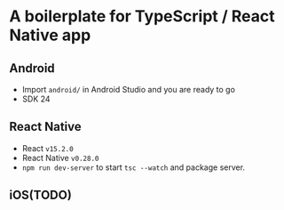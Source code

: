 # A boilerplate for TypeScript / React Native app

## Android

- Import `android/` in Android Studio and you are ready to go
- SDK 24

## React Native

- React `v15.2.0`
- React Native `v0.28.0`
- `npm run dev-server` to start `tsc --watch` and package server.

## iOS(TODO)

